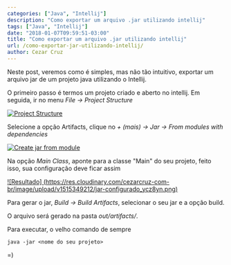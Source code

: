 ```yaml
---
categories: ["Java", "Intellij"]
description: "Como exportar um arquivo .jar utilizando intellij"
tags: ["Java", "Intellij"]
date: "2018-01-07T09:59:51-03:00"
title: "Como exportar um arquivo .jar utilizando intellij"
url: /como-exportar-jar-utilizando-intellij/
author: Cezar Cruz
---
```


Neste post, veremos como é simples, mas não tão intuitivo, exportar um arquivo jar de um projeto java utilizando o Intellij.

<!--more-->

O primeiro passo é termos um projeto criado e aberto no intellij. Em seguida, ir no menu *File -> Project Structure*

[![Project Structure](https://res.cloudinary.com/cezarcruz-com-br/image/upload/v1515348274/project-structure_exlwia.png)](https://res.cloudinary.com/cezarcruz-com-br/image/upload/v1515348274/project-structure_exlwia.png)

Selecione a opção Artifacts, clique no *+ (mais) -> Jar -> From modules with dependencies*

[![Create jar from module](https://res.cloudinary.com/cezarcruz-com-br/image/upload/v1515348901/create-jar-from-module_losxnf.png)](https://res.cloudinary.com/cezarcruz-com-br/image/upload/v1515348901/create-jar-from-module_losxnf.png)

Na opção *Main Class*, aponte para a classe "Main" do seu projeto, feito isso, sua configuração deve ficar assim

[![Resultado] (https://res.cloudinary.com/cezarcruz-com-br/image/upload/v1515349212/jar-configurado_ycz8yn.png)](https://res.cloudinary.com/cezarcruz-com-br/image/upload/v1515349212/jar-configurado_ycz8yn.png)

Para gerar o jar, *Build -> Build Artifacts*, selecionar o seu jar e a opção build.

O arquivo será gerado na pasta *out/artifacts/<nome do seu projeto>*.

Para executar, o velho comando de sempre

```
java -jar <nome do seu projeto>
```

=)